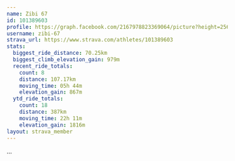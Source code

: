 ```yaml
---
name: Zibi 67
id: 101389603
profile: https://graph.facebook.com/2167978823369064/picture?height=256&width=256
username: zibi-67
strava_url: https://www.strava.com/athletes/101389603
stats:
  biggest_ride_distance: 70.25km
  biggest_climb_elevation_gain: 979m
  recent_ride_totals:
    count: 8
    distance: 107.17km
    moving_time: 05h 44m
    elevation_gain: 867m
  ytd_ride_totals:
    count: 18
    distance: 387km
    moving_time: 22h 11m
    elevation_gain: 1816m
layout: strava_member
--- 
```

...

